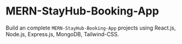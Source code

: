 # MERN-StayHub-Booking-App

Build an complete `MERN-StayHub-Booking-App` projects using React.js, Node.js, Express.js, MongoDB, Tailwind-CSS.